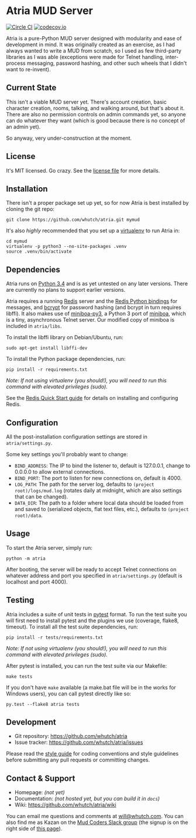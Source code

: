 Atria MUD Server
================

[![Circle CI](https://circleci.com/gh/whutch/atria/tree/master.svg?style=shield)][build] [![codecov.io](https://codecov.io/github/whutch/atria/coverage.svg?branch=master)][coverage]

Atria is a pure-Python MUD server designed with modularity and ease of development in mind. It was originally created as an exercise, as I had always wanted to write a MUD from scratch, so I used as few third-party libraries as I was able (exceptions were made for Telnet handling, inter-process messaging, password hashing, and other such wheels that I didn't want to re-invent).


Current State
-------------

This isn't a viable MUD server yet. There's account creation, basic character creation, rooms, talking, and walking around, but that's about it. There are also no permission controls on admin commands yet, so anyone can do whatever they want (which is good because there is no concept of an admin yet).

So anyway, very under-construction at the moment.


License
-------

It's MIT licensed. Go crazy. See the [license file][license] for more details.


Installation
------------

There isn't a proper package set up yet, so for now Atria is best installed by cloning the git repo:
```
git clone https://github.com/whutch/atria.git mymud
```

It's also *highly* recommended that you set up a [virtualenv] to run Atria in:
```
cd mymud
virtualenv -p python3 --no-site-packages .venv
source .venv/bin/activate
```


Dependencies
------------

Atria runs on [Python 3.4][python] and is as yet untested on any later versions. There are currently no plans to support earlier versions.

Atria requires a running [Redis][redis] server and the [Redis Python bindings][redis-py] for messages, and [bcrypt] for password hashing (and bcrypt in turn requires libffi). It also makes use of [miniboa-py3], a Python 3 port of [miniboa], which is a tiny, asynchronous Telnet server. Our modified copy of miniboa is included in `atria/libs`.

To install the libffi library on Debian/Ubuntu, run:
```
sudo apt-get install libffi-dev
```

To install the Python package dependencies, run:
```
pip install -r requirements.txt
```
*Note: If not using virtualenv (you should!), you will need to run this command with elevated privileges (sudo).*

See the [Redis Quick Start guide][redis-quick-start] for details on installing and configuring Redis.


Configuration
-------------

All the post-installation configuration settings are stored in `atria/settings.py`.

Some key settings you'll probably want to change:
 * `BIND_ADDRESS`: The IP to bind the listener to, default is 127.0.0.1, change to 0.0.0.0 to allow external connections.
 * `BIND_PORT`: The port to listen for new connections on, default is 4000.
 * `LOG_PATH`: The path for the server log, defaults to `(project root)/logs/mud.log` (rotates daily at midnight, which are also settings that can be changed).
 * `DATA_DIR`: The path to a folder where local data should be loaded from and saved to (serialized objects, flat text files, etc.), defaults to `(project root)/data`.


Usage
-----

To start the Atria server, simply run:
```
python -m atria
```

After booting, the server will be ready to accept Telnet connections on whatever address and port you specified in `atria/settings.py` (default is localhost and port 4000).


Testing
-------

Atria includes a suite of unit tests in [pytest] format. To run the test suite you will first need to install pytest and the plugins we use (coverage, flake8, timeout). To install all the test suite dependencies, run:
```
pip install -r tests/requirements.txt
```
*Note: If not using virtualenv (you should!), you will need to run this command with elevated privileges (sudo).*

After pytest is installed, you can run the test suite via our Makefile:
```
make tests
```

If you don't have `make` available (a make.bat file will be in the works for Windows users), you can call pytest directly like so:
```
py.test --flake8 atria tests
```


Development
-----------

* Git repository: <https://github.com/whutch/atria>
* Issue tracker: <https://github.com/whutch/atria/issues>

Please read the [style guide][style] for coding conventions and style guidelines before submitting any pull requests or committing changes.


Contact & Support
-----------------

* Homepage: *(not yet)*
* Documentation: *(not hosted yet, but you can build it in `docs`)*
* Wiki: <https://github.com/whutch/atria/wiki>

You can email me questions and comments at <will@whutch.com>. You can also find me as Kazan on the [Mud Coders Slack group][slack] (the signup is on the right side of [this page][mudcoders]).


[bcrypt]: https://github.com/pyca/bcrypt
[build]: https://circleci.com/gh/whutch/atria/tree/master
[coverage]: https://codecov.io/github/whutch/atria?branch=master
[license]: https://github.com/whutch/atria/blob/master/LICENSE.txt
[miniboa]: https://code.google.com/p/miniboa
[miniboa-py3]: https://github.com/pR0Ps/miniboa-py3
[mudcoders]: http://mudcoders.com
[pytest]: https://pytest.org/latest
[python]: https://www.python.org
[redis]: http://redis.io
[redis-py]: https://pypi.python.org/pypi/redis
[redis-quick-start]: http://redis.io/topics/quickstart
[slack]: https://mudcoders.slack.com
[style]: https://github.com/whutch/atria/blob/master/STYLE.md
[virtualenv]: https://virtualenv.pypa.io
